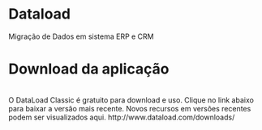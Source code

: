 # Dataload
Migração de Dados em sistema ERP e CRM

# Download da aplicação
<br>
O DataLoad Classic é gratuito para download e uso. Clique no link abaixo para baixar a versão mais recente. Novos recursos em versões recentes podem ser visualizados aqui.
http://www.dataload.com/downloads/
